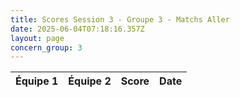 ```yaml
---
title: Scores Session 3 - Groupe 3 - Matchs Aller
date: 2025-06-04T07:18:16.357Z
layout: page
concern_group: 3
---
```




| Équipe 1 | Équipe 2 | Score | Date |
|----------|----------|-------|------|

